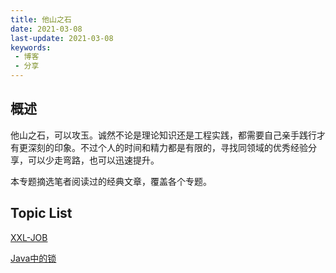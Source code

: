 ```yaml
---
title: 他山之石
date: 2021-03-08
last-update: 2021-03-08
keywords:
 - 博客
 - 分享 
---
```


## 概述

他山之石，可以攻玉。诚然不论是理论知识还是工程实践，都需要自己亲手践行才有更深刻的印象。不过个人的时间和精力都是有限的，寻找同领域的优秀经验分享，可以少走弯路，也可以迅速提升。

本专题摘选笔者阅读过的经典文章，覆盖各个专题。

## Topic List

[XXL-JOB](XXL-JOB.md)

[Java中的锁](Java中的锁.md)


